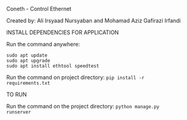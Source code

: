 Coneth - Control Ethernet

Created by: Ali Irsyaad Nursyaban and Mohamad Aziz Gafirazi Irfandi

INSTALL DEPENDENCIES FOR APPLICATION

Run the command anywhere:

<code>sudo apt update</code><br>
<code>sudo apt upgrade</code><br>
<code>sudo apt install ethtool speedtest</code><br>

Run the command on project directory: <code>pip install -r requirements.txt</code>

TO RUN

Run the command on the project directory: <code>python manage.py runserver</code>
